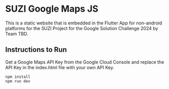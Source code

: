 # SUZI Google Maps JS

This is a static website that is embedded in the Flutter App for non-android platforms for the SUZI Project for the Google Solution Challenge 2024 by Team TBD.

## Instructions to Run
Get a Google Maps API Key from the Google Cloud Console and replace the API Key in the index.html file with your own API Key.

```
npm install
npm run dev
```